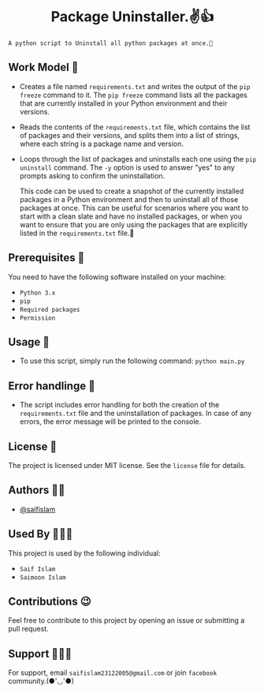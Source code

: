 <h1 align="center">Package Uninstaller.✌️👍</h1>


` A python script to Uninstall all python packages at once.🙂
`
## Work Model 🤩
 - Creates a file named `requirements.txt` and writes the output of the `pip freeze` command to it. The `pip freeze` command lists all the packages that are currently     installed in your Python environment and their versions.
 - Reads the contents of the `requirements.txt` file, which contains the list of packages and their versions, and splits them into a list of strings, where each           string is a package name and version.    
 - Loops through the list of packages and uninstalls each one using the `pip uninstall` command. The `-y` option is used to answer "yes" to any prompts asking to         confirm the uninstallation.
 
      This code can be used to create a snapshot of the currently installed packages in a Python environment and then to uninstall all of those packages at once. This       can be useful for scenarios where you want to start with a clean slate and have no installed packages, or when you want to ensure that you are only using the           packages that are explicitly listed in the `requirements.txt` file.🍊
 

 
 
 ## Prerequisites 🤖
You need to have the following software installed on your machine:
- `Python 3.x`
- `pip`
- `Required packages`
- `Permission`


## Usage 🎃
- To use this script, simply run the following command: `python main.py`

## Error handlinge 🤔
  -  The script includes error handling for both the creation of the `requirements.txt` file and the uninstallation of packages. In case of any errors, the error            message will be printed to the console.

## License 🪪
The project is licensed under MIT license. See the `license` file for details.

## Authors 👦🏻

- [@saifislam](https://www.github.com/sa-if)


## Used By 🧑‍🤝‍🧑

This project is used by the following individual:

- `Saif Islam`  
- `Saimoon Islam`

## Contributions 😉

Feel free to contribute to this project by opening an issue or submitting a pull request.


## Support 💁🏻‍♂️

For support, email `saifislam23122005@gmail.com` or join `facebook` community.(●'◡'●)







